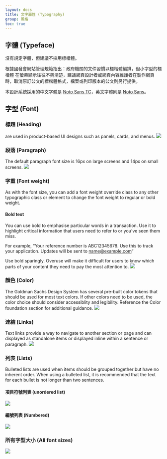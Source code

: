 ```yaml
---
layout: docs
title: 文字屬性 (Typography)
group: 風格
toc: true
---
```


## 字體 (Typeface)

沒有規定字體，但建議不採用標楷體。

根據國發會網站管理規範指出：政府機關的文件習慣以標楷體編排，但小字型的標楷體 在螢幕顯示往往不夠清楚，建議網頁設計者或網頁內容維護者在製作網頁時，取消原訂公文的標楷體格式，檔案或列印版本的公文則另行提供。

本設計系統採用的中文字體是 [Noto Sans TC](https://fonts.google.com/noto/specimen/Noto+Sans+TC?query=Noto+Sans)，英文字體則是 [Noto Sans](https://fonts.google.com/noto/specimen/Noto+Sans?query=Noto+Sans)。

## 字型 (Font)

### 標題 (Heading)

are used in product-based UI designs such as panels, cards, and menus.
<img class="img-fluid" src="https://i.imgur.com/TGeSaD3.png">

### 段落 (Paragraph)

The default paragraph font size is 16px on large screens and 14px on small screens.
<img class="img-fluid" src="https://i.imgur.com/EAV4yga.png">

### 字重 (Font weight)

As with the font size, you can add a font weight override class to any other typographic class or element to change the font weight to regular or bold weight.

#### Bold text

You can use bold to emphasise particular words in a transaction. Use it to highlight critical information that users need to refer to or you’ve seen them miss.

For example, “Your reference number is ABC12345678. Use this to track your application. Updates will be sent to name@example.com“

Use bold sparingly. Overuse will make it difficult for users to know which parts of your content they need to pay the most attention to.
<img class="img-fluid" src="https://i.imgur.com/2bac9Yo.png" >

### 顏色 (Color)

The Goldman Sachs Design System has several pre-built color tokens that should be used for most text colors. If other colors need to be used, the color choice should consider accessiblity and legibility. Reference the Color foundation section for additional guidance.
<img class="img-fluid" src="https://i.imgur.com/m7VGhbd.png" >

### 連結 (Links)

Text links provide a way to navigate to another section or page and can displayed as standalone items or displayed inline within a sentence or paragraph.
<img class="img-fluid" src="https://i.imgur.com/s3BmRUI.png" >

### 列表 (Lists)

Bulleted lists are used when items should be grouped together but have no inherent order. When using a bulleted list, it is recommended that the text for each bullet is not longer than two sentences.

#### 項目符號列表 (unordered list)

<img class="img-fluid" src="https://i.imgur.com/mqr2hPb.png" >

#### 編號列表 (Numbered)

<img class="img-fluid" src="https://i.imgur.com/mqr2hPb.png" >

### 所有字型大小 (All font sizes)

<img class="img-fluid" src="https://i.imgur.com/EOQ7oL9.png" >
